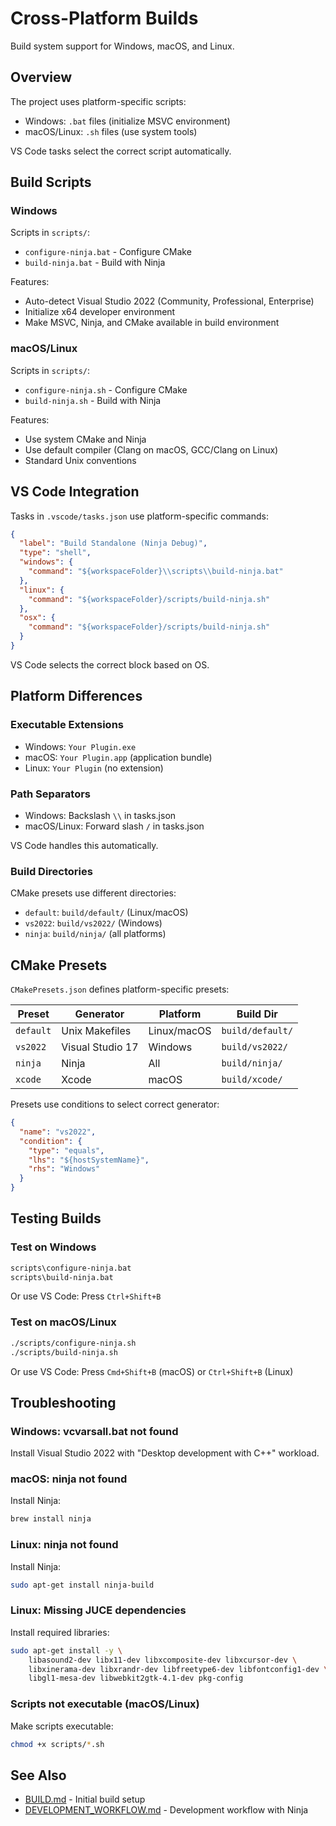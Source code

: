 # Cross-Platform Builds

Build system support for Windows, macOS, and Linux.

## Overview

The project uses platform-specific scripts:

- Windows: `.bat` files (initialize MSVC environment)
- macOS/Linux: `.sh` files (use system tools)

VS Code tasks select the correct script automatically.

## Build Scripts

### Windows

Scripts in `scripts/`:

- `configure-ninja.bat` - Configure CMake
- `build-ninja.bat` - Build with Ninja

Features:

- Auto-detect Visual Studio 2022 (Community, Professional, Enterprise)
- Initialize x64 developer environment
- Make MSVC, Ninja, and CMake available in build environment

### macOS/Linux

Scripts in `scripts/`:

- `configure-ninja.sh` - Configure CMake
- `build-ninja.sh` - Build with Ninja

Features:

- Use system CMake and Ninja
- Use default compiler (Clang on macOS, GCC/Clang on Linux)
- Standard Unix conventions

## VS Code Integration

Tasks in `.vscode/tasks.json` use platform-specific commands:

```json
{
  "label": "Build Standalone (Ninja Debug)",
  "type": "shell",
  "windows": {
    "command": "${workspaceFolder}\\scripts\\build-ninja.bat"
  },
  "linux": {
    "command": "${workspaceFolder}/scripts/build-ninja.sh"
  },
  "osx": {
    "command": "${workspaceFolder}/scripts/build-ninja.sh"
  }
}
```

VS Code selects the correct block based on OS.

## Platform Differences

### Executable Extensions

- Windows: `Your Plugin.exe`
- macOS: `Your Plugin.app` (application bundle)
- Linux: `Your Plugin` (no extension)

### Path Separators

- Windows: Backslash `\\` in tasks.json
- macOS/Linux: Forward slash `/` in tasks.json

VS Code handles this automatically.

### Build Directories

CMake presets use different directories:

- `default`: `build/default/` (Linux/macOS)
- `vs2022`: `build/vs2022/` (Windows)
- `ninja`: `build/ninja/` (all platforms)

## CMake Presets

`CMakePresets.json` defines platform-specific presets:

| Preset    | Generator        | Platform    | Build Dir        |
| --------- | ---------------- | ----------- | ---------------- |
| `default` | Unix Makefiles   | Linux/macOS | `build/default/` |
| `vs2022`  | Visual Studio 17 | Windows     | `build/vs2022/`  |
| `ninja`   | Ninja            | All         | `build/ninja/`   |
| `xcode`   | Xcode            | macOS       | `build/xcode/`   |

Presets use conditions to select correct generator:

```json
{
  "name": "vs2022",
  "condition": {
    "type": "equals",
    "lhs": "${hostSystemName}",
    "rhs": "Windows"
  }
}
```

## Testing Builds

### Test on Windows

```cmd
scripts\configure-ninja.bat
scripts\build-ninja.bat
```

Or use VS Code: Press `Ctrl+Shift+B`

### Test on macOS/Linux

```bash
./scripts/configure-ninja.sh
./scripts/build-ninja.sh
```

Or use VS Code: Press `Cmd+Shift+B` (macOS) or `Ctrl+Shift+B` (Linux)

## Troubleshooting

### Windows: vcvarsall.bat not found

Install Visual Studio 2022 with "Desktop development with C++" workload.

### macOS: ninja not found

Install Ninja:

```bash
brew install ninja
```

### Linux: ninja not found

Install Ninja:

```bash
sudo apt-get install ninja-build
```

### Linux: Missing JUCE dependencies

Install required libraries:

```bash
sudo apt-get install -y \
    libasound2-dev libx11-dev libxcomposite-dev libxcursor-dev \
    libxinerama-dev libxrandr-dev libfreetype6-dev libfontconfig1-dev \
    libgl1-mesa-dev libwebkit2gtk-4.1-dev pkg-config
```

### Scripts not executable (macOS/Linux)

Make scripts executable:

```bash
chmod +x scripts/*.sh
```

## See Also

- [BUILD.md](../BUILD.md) - Initial build setup
- [DEVELOPMENT_WORKFLOW.md](../DEVELOPMENT_WORKFLOW.md) - Development workflow with Ninja
